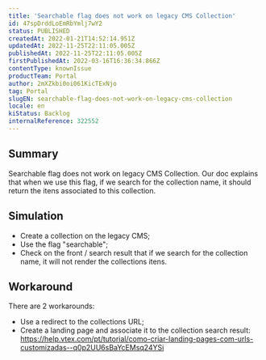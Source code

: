 ```yaml
---
title: 'Searchable flag does not work on legacy CMS Collection'
id: 47spDrddLoEmRbYmlj7wY2
status: PUBLISHED
createdAt: 2022-01-21T14:52:14.951Z
updatedAt: 2022-11-25T22:11:05.005Z
publishedAt: 2022-11-25T22:11:05.005Z
firstPublishedAt: 2022-03-16T16:36:34.866Z
contentType: knownIssue
productTeam: Portal
author: 2mXZkbi0oi061KicTExNjo
tag: Portal
slugEN: searchable-flag-does-not-work-on-legacy-cms-collection
locale: en
kiStatus: Backlog
internalReference: 322552
---
```


## Summary


Searchable flag does not work on legacy CMS Collection. Our doc explains that when we use this flag, if we search for the collection name, it should return the itens associated to this collection.



## Simulation


- Create a collection on the legacy CMS;
- Use the flag "searchable";
- Check on the front / search result that if we search for the collection name, it will not render the collections itens.



## Workaround


There are 2 workarounds:
- Use a redirect to the collections URL;
- Create a landing page and associate it to the collection search result: https://help.vtex.com/pt/tutorial/como-criar-landing-pages-com-urls-customizadas--q0p2UU6sBaYcEMsq24YSi

